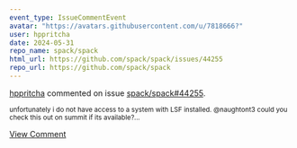 ```yaml
---
event_type: IssueCommentEvent
avatar: "https://avatars.githubusercontent.com/u/7818666?"
user: hppritcha
date: 2024-05-31
repo_name: spack/spack
html_url: https://github.com/spack/spack/issues/44255
repo_url: https://github.com/spack/spack
---
```


<a href='https://github.com/hppritcha' target='_blank'>hppritcha</a> commented on issue <a href='https://github.com/spack/spack/issues/44255' target='_blank'>spack/spack#44255</a>.

<small>unfortunately i do not have access to a system with LSF installed.  @naughtont3 could you check this out on summit if its available?...</small>

<a href='https://github.com/spack/spack/issues/44255' target='_blank'>View Comment</a>